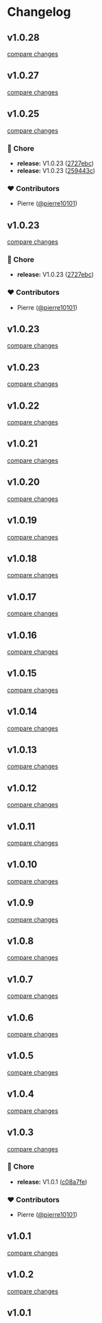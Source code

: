 # Changelog


## v1.0.28

[compare changes](https://github.com/pierre10101/nuxt-swapi/compare/v1.0.27...v1.0.28)

## v1.0.27

[compare changes](https://github.com/pierre10101/nuxt-swapi/compare/v1.0.25...v1.0.27)

## v1.0.25

[compare changes](https://github.com/pierre10101/nuxt-swapi/compare/v1.0.23...v1.0.25)

### 🏡 Chore

- **release:** V1.0.23 ([2727ebc](https://github.com/pierre10101/nuxt-swapi/commit/2727ebc))
- **release:** V1.0.23 ([259443c](https://github.com/pierre10101/nuxt-swapi/commit/259443c))

### ❤️ Contributors

- Pierre ([@pierre10101](http://github.com/pierre10101))

## v1.0.23

[compare changes](https://github.com/pierre10101/nuxt-swapi/compare/v1.0.23...v1.0.23)

### 🏡 Chore

- **release:** V1.0.23 ([2727ebc](https://github.com/pierre10101/nuxt-swapi/commit/2727ebc))

### ❤️ Contributors

- Pierre ([@pierre10101](http://github.com/pierre10101))

## v1.0.23

[compare changes](https://github.com/pierre10101/nuxt-swapi/compare/v1.0.23...v1.0.23)

## v1.0.23

[compare changes](https://github.com/pierre10101/nuxt-swapi/compare/v1.0.22...v1.0.23)

## v1.0.22

[compare changes](https://github.com/pierre10101/nuxt-swapi/compare/v1.0.21...v1.0.22)

## v1.0.21

[compare changes](https://github.com/pierre10101/nuxt-swapi/compare/v1.0.20...v1.0.21)

## v1.0.20

[compare changes](https://github.com/pierre10101/nuxt-swapi/compare/v1.0.19...v1.0.20)

## v1.0.19

[compare changes](https://github.com/pierre10101/nuxt-swapi/compare/v1.0.18...v1.0.19)

## v1.0.18

[compare changes](https://github.com/pierre10101/nuxt-swapi/compare/v1.0.17...v1.0.18)

## v1.0.17

[compare changes](https://github.com/pierre10101/nuxt-swapi/compare/v1.0.16...v1.0.17)

## v1.0.16

[compare changes](https://github.com/pierre10101/nuxt-swapi/compare/v1.0.15...v1.0.16)

## v1.0.15

[compare changes](https://github.com/pierre10101/nuxt-swapi/compare/v1.0.14...v1.0.15)

## v1.0.14

[compare changes](https://github.com/pierre10101/nuxt-swapi/compare/v1.0.13...v1.0.14)

## v1.0.13

[compare changes](https://github.com/pierre10101/nuxt-swapi/compare/v1.0.12...v1.0.13)

## v1.0.12

[compare changes](https://github.com/pierre10101/nuxt-swapi/compare/v1.0.11...v1.0.12)

## v1.0.11

[compare changes](https://github.com/pierre10101/nuxt-swapi/compare/v1.0.10...v1.0.11)

## v1.0.10

[compare changes](https://github.com/pierre10101/nuxt-swapi/compare/v1.0.9...v1.0.10)

## v1.0.9

[compare changes](https://github.com/pierre10101/nuxt-swapi/compare/v1.0.8...v1.0.9)

## v1.0.8

[compare changes](https://github.com/pierre10101/nuxt-swapi/compare/v1.0.7...v1.0.8)

## v1.0.7

[compare changes](https://github.com/pierre10101/nuxt-swapi/compare/v1.0.6...v1.0.7)

## v1.0.6

[compare changes](https://github.com/pierre10101/swapi/compare/release...v1.0.6)

## v1.0.5

[compare changes](https://github.com/pierre10101/swapi/compare/v1.0.4...v1.0.5)

## v1.0.4

[compare changes](https://github.com/pierre10101/swapi/compare/v1.0.3...v1.0.4)

## v1.0.3

[compare changes](https://github.com/pierre10101/swapi/compare/v1.0.2...v1.0.3)

### 🏡 Chore

- **release:** V1.0.1 ([c08a7fe](https://github.com/pierre10101/swapi/commit/c08a7fe))

### ❤️ Contributors

- Pierre ([@pierre10101](http://github.com/pierre10101))

## v1.0.1

[compare changes](https://github.com/pierre10101/swapi/compare/v1.0.2...v1.0.1)

## v1.0.2

[compare changes](https://github.com/pierre10101/swapi/compare/v1.0.1...v1.0.2)

## v1.0.1

